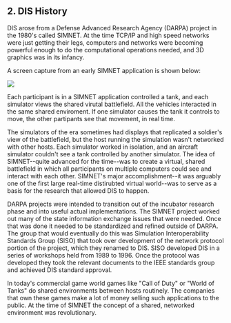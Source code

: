 ## 2. DIS History

DIS arose from a Defense Advanced Research Agency (DARPA) project in the 1980's called SIMNET. At the time TCP/IP and high speed networks were just getting their legs, computers and networks were becoming powerful enough to do the computational operations needed, and 3D graphics was in its infancy. 

A screen capture from an early SIMNET application is shown below:

<img src="I_Introduction/images/SimnetDisplay.jpg"/>

Each participant is in a SIMNET application controlled a tank, and each simulator views the shared virutal battlefield. All the vehicles interacted in the same shared enviroment. If one simulator causes the tank it controls to move, the other partipants see that movement, in real time. 

The simulators of the era sometimes had displays that replicated a soldier's view of the battlefield, but the host running the simulation wasn't networked with other hosts. Each simulator worked in isolation, and an aircraft simulator couldn't see a tank controlled by another simulator. The idea of SIMNET--quite advanced for the time--was to create a virtual, shared battlefield in which all participants on multiple computers could see and interact with each other. SIMNET's major accomplishment--it was arguably one of the first large real-time distirubted virtual world--was to serve as a basis for the research that allowed DIS to happen. 

DARPA projects were intended to transition out of the incubator research phase and into useful actual implementations. The SIMNET project worked out many of the state information exchange issues that were needed. Once that was done it needed to be standardized and refined outside of DARPA. The group that would eventually do this was Simulation Interoperability Standards Group (SISO) that took over development of the network protocol portion of the project, which they renamed to DIS. SISO developed DIS in a series of workshops held from 1989 to 1996. Once the protocol was developed they took the relevant documents to the IEEE standards group and achieved DIS standard approval.

In today's commercial game world games like "Call of Duty" or "World of Tanks" do shared environments between hosts routinely. The companies that own these games make a lot of money selling such applications to the public. At the time of SIMNET the concept of a shared, networked environment was revolutionary.
